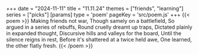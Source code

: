 +++
date = "2024-11-11"
title = "11.11.24"
themes = ["friends", "learning"]
series = ["picks"]
[params]
  type = 'poem'
  pageKey = 'src/poem.js'
+++
{{< poem >}}
Making friends not war,
Though samely on a battlefield,
So argued in a series of rebuffs,
Round cruelly dreamt up traps,
Dictated plainly in expanded thought,
Discursive hills and valleys for the board,
Until the silence reigns in rest,
Before it's shattered at a twice held awe,
One learned, the other flatly fresh.
{{< /poem >}}